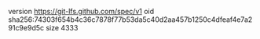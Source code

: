 version https://git-lfs.github.com/spec/v1
oid sha256:74303f654b4c36c7878f77b53da5c40d2aa457b1250c4dfeaf4e7a291c9e9d5c
size 4333
